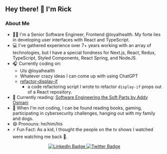 ## Hey there! 👋 I'm Rick

### About Me

- :technologist: I'm a Senior Software Engineer, Frontend @loyalhealth. My forte lies in developing user interfaces with React and TypeScript.
- :computer: I've gathered experience over 7+ years working with an array of technologies, but I have a special fondness for Next.js, React, Redux, TypeScript, Styled Components, React Spring, and NodeJS.
- :headphones: Currently coding on:
  - UIs @loyalhealth
  - Whatever crazy ideas I can come up with using ChatGPT
  - [refactor-display-if](https://github.com/rickMcGavin/refactor-display-if) 
    - a code refactoring script I wrote to refactor `display-if` props out of a React repository.
- :closed_book: Currently reading: [Software Engineering the Soft Parts by Addy Osmani](https://addyosmani.com/blog/software-engineering-soft-parts/)
- :dog: When I'm not coding, I can be found reading books, gaming, participating in cybersecurity challenges, hanging out with my family and dogs.
- :smile: Pronouns: he/him/his
- :zap: Fun Fact: As a kid, I thought the people on the tv shows I watched were watching me back :facepalm:.

<div id="badges" align="center">
  <a href="https://linkedin.com/in/rick-mcgavin" target="_blank" rel="noopener noreferrer">
    <img src="https://img.shields.io/badge/LinkedIn-blue?style=for-the-badge&logo=linkedin&logoColor=white" alt="LinkedIn Badge"/>
  </a>
  <a href="https://twitter.com/rickmcgavin" target="_blank" rel="noopener noreferrer">
    <img src="https://img.shields.io/badge/Twitter-blue?style=for-the-badge&logo=twitter&logoColor=white" alt="Twitter Badge"/>
  </a>
</div>

<!--
**rickMcGavin/rickMcGavin** is a ✨ _special_ ✨ repository because its `README.md` (this file) appears on your GitHub profile.

Here are some ideas to get you started:

- 🔭 I’m currently working on ...
- 🌱 I’m currently learning ...
- 👯 I’m looking to collaborate on ...
- 🤔 I’m looking for help with ...
- 💬 Ask me about ...
- 📫 How to reach me: ...
- 😄 Pronouns: ...
- ⚡ Fun fact: ...
-->
